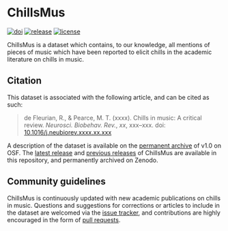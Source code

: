# ChillsMus

[![doi](https://zenodo.org/badge/DOI/xx.xxxx/zenodo.xxxxxxx.svg)](https://doi.org/xx.xxxx/zenodo.xxxxxxx)
[![release](https://img.shields.io/github/v/release/remidefleurian/chillsmus)](https://github.com/remidefleurian/chillsmus/releases)
[![license](https://img.shields.io/github/license/remidefleurian/chillsmus)](https://github.com/remidefleurian/chillsmus/blob/master/LICENSE)

ChillsMus is a dataset which contains, to our knowledge, all mentions of pieces of music which have been reported to elicit chills in the academic literature on chills in music. 

## Citation

This dataset is associated with the following article, and can be cited as such:

> de Fleurian, R., & Pearce, M. T. (xxxx). Chills in music: A critical review. *Neurosci. Biobehav. Rev.*, *xx*, xxx–xxx. doi: [10.1016/j.neubiorev.xxxx.xx.xxx](https://doi.org/10.1016/j.neubiorev.xxxx.xx.xxx)

A description of the dataset is available on the [permanent archive](https://doi.org/10.17605/osf.io/*****) of v1.0 on OSF. The [latest release](https://doi.org/xx.xxxx/zenodo.xxxxxxx) and [previous releases](https://doi.org/xx.xxxx/zenodo.xxxxxxx) of ChillsMus are available in this repository, and permanently archived on Zenodo. 

## Community guidelines

ChillsMus is continuously updated with new academic publications on chills in music. Questions and suggestions for corrections or articles to include in the dataset are welcomed via the [issue tracker](https://github.com/remidefleurian/chillsmus/issues), and contributions are highly encouraged in the form of [pull requests](https://github.com/remidefleurian/chillsmus/pulls).